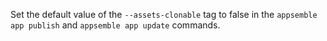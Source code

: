 Set the default value of the `--assets-clonable` tag to false in the `appsemble app publish` and
`appsemble app update` commands.

